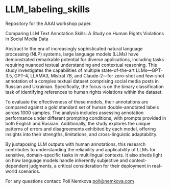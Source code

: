 # LLM_labeling_skills
Repository for the AAAI workshop paper.

Comparing LLM Text Annotation Skills: A Study on Human Rights Violations in Social Media Data

Abstract
In the era of increasingly sophisticated natural language processing (NLP) systems, large language models (LLMs) have demonstrated remarkable potential for diverse applications, including tasks requiring nuanced textual understanding and contextual reasoning. This study investigates the capabilities of multiple state-of-the-art LLMs—GPT-3.5, GPT-4, LLAMA3, Mistral 7B, and Claude-2—for zero-shot and few-shot annotation of a complex textual dataset comprising social media posts in Russian and Ukrainian. Specifically, the focus is on the binary classification task of identifying references to human rights violations within the dataset.

To evaluate the effectiveness of these models, their annotations are compared against a gold standard set of human double-annotated labels across 1000 samples. The analysis includes assessing annotation performance under different prompting conditions, with prompts provided in both English and Russian. Additionally, the study explores the unique patterns of errors and disagreements exhibited by each model, offering insights into their strengths, limitations, and cross-linguistic adaptability.

By juxtaposing LLM outputs with human annotations, this research contributes to understanding the reliability and applicability of LLMs for sensitive, domain-specific tasks in multilingual contexts. It also sheds light on how language models handle inherently subjective and context-dependent judgments, a critical consideration for their deployment in real-world scenarios.


For any questions contact: Poli Nemkova poli@nemkova.com 
